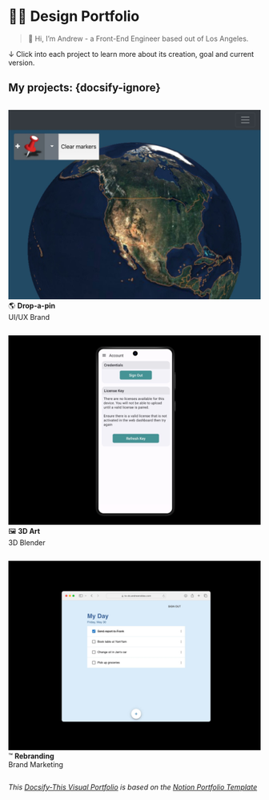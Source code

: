 # ☝🏼 **Design Portfolio**

> 👋 Hi, I’m Andrew - a Front-End Engineer based out of Los Angeles.
> 

↓ Click into each project to learn more about its creation, goal and current version.

## **My projects:** {docsify-ignore}

<div class="row">
<div class="column">

[![Website redesign](images/earth.jpg ':class=banner-tall-image')](website-redesign.md)
🌎 **Drop-a-pin**<br>
<span class='badge' style='--badge-bg-color: #daecda; --badge-text-color: #1c3728;'> UI/UX</span> <span class='badge' style='--badge-bg-color: #e7ddee; --badge-text-color: #412354;'> Brand</span> 

</div>

<div class="column-right">

[![3D Art](images/account.jpg ':class=banner-tall-image')](3d-art.md)
🖼️ **3D Art**  
<span class='badge' style='--badge-bg-color: #daecda; --badge-text-color: #1c3728;'> 3D</span> <span class='badge' style='--badge-bg-color: #d1e4ee; --badge-text-color: #183246;'> Blender</span> 

</div>
</div>

<div class="row">
<div class="column">

[![Rebranding](images/to-do.jpg ':class=banner-tall-image')](rebranding.md)
™️ **Rebranding**  
<span class='badge' style='--badge-bg-color: #e7ddee; --badge-text-color: #412354;'> Brand</span> <span class='badge' style='--badge-bg-color: #f1efef; --badge-text-color: #322f2b;'> Marketing</span> 

</div>

<div class="column-right">

<!-- [![Poster design](images/poster-design.jpg ':class=banner-tall-image')](poster-design.md)
🛬 **Poster design**  
<span class='badge' style='--badge-bg-color: #e7ddee; --badge-text-color: #412354;'> Brand</span> <span class='badge' style='--badge-bg-color: #eedfda; --badge-text-color: #43291f;'> Graphic design</span>  -->

</div>
</div>

<!-- This line and everything below it can be deleted -->

_This [Docsify-This Visual Portfolio](https://github.com/hibbitts-design/docsify-this-visual-portfolio) is based on the [Notion Portfolio Template](https://www.notion.so/templates/design-portfolio-notion)_

<div style='display: none'>

---

<h1>Docsify-This Visual Portfolio Template</h1>

[![Docsify](https://img.shields.io/npm/v/docsify?label=docsify)](https://docsify.js.org/)
[![MIT license](https://img.shields.io/badge/License-MIT-blue.svg)](https://github.com/hibbitts-design/docsify-open-course-starter-kit/blob/main/LICENSE)
<a href="https://discord.gg/zT8eS8ZG">
    <img src="https://img.shields.io/badge/chat-on%20discord-7289DA.svg" alt="Docsify Discord Chat" />
</a>

> This is a visual portfolio template for use with [Docsify-This.net](https://docsify-this.net/#/) Includes example one column layout ([one-column.md](one-column.md)).

![ Docsify-This Visual Portfolio Template](https://raw.githubusercontent.com/paulhibbitts/github-repo-images/master/docsify-this-visual-portfolio.png)
_Figure 1. Docsify-This Visual Portfolio Template. Explore the resulting standalone web site generated by Docsify-This.net at [https://docsify-this.net/?basePath=https://raw.githubusercontent.com/hibbitts-design/docsify-this-visual-portfolio/main&homepage=README.md&sidebar=true&loadSidebar=_sidebar.md&loadFavicon=favicon.png&name=Design%20Portfolio](https://docsify-this.net/?basePath=https://raw.githubusercontent.com/hibbitts-design/docsify-this-visual-portfolio/main&homepage=README.md&sidebar=true&loadSidebar=_sidebar.md&loadFavicon=favicon.png&name=Design%20Portfolio)_

<h2>How to Use</h2>

1. Sign in to [GitHub](https://github.com), or create an account if you don’t already have one.

2. Tap **Use this template** in this repository (upper-right green button) and then choose **Create a new repository**

3. Choose the name for your new repository to contain the files and then tap **Create repository from template**

4. View an included Markdown file, for example **home.md**, and copy its URL.

5. Go to https://docsify-this.net and paste the copied URL into the **Markdown File URL** field

6. Select the page options you want (e.g. Docsify Sidebar) and tap the **Publish as a Web Page** button to view your Markdown file as a web page for sharing or embedding

To edit a file in GitHub, tap the **Pencil icon** (Edit this file) in the upper-right when viewing the file, make your changes, and then tap the **Commit changes...** button to save those changes.  

<h2>Docsify-This Examples</h2>

[Docsify-This Visual Portfolio Template](https://github.com/hibbitts-design/docsify-this-visual-portfolio), displayed by Docsify-This as a:  
* [Standalone Site](https://docsify-this.net/?basePath=https://raw.githubusercontent.com/hibbitts-design/docsify-this-visual-portfolio/main&homepage=README.md&sidebar=true&loadSidebar=_sidebar.md&loadFavicon=favicon.png&name=Design%20Portfolio "Docsify-This Visual Portfolio")  
* [Standalone Site with automatic light/dark theme switching](https://docsify-this.net/?basePath=https://raw.githubusercontent.com/hibbitts-design/docsify-this-visual-portfolio/main&homepage=README.md&sidebar=true&loadSidebar=_sidebar.md&loadFavicon=favicon.png&name=Design%20Portfolio&dark-mode=true "Docsify-This Visual Portfolio")  
* [Standalone Site with larger font size](https://docsify-this.net/?basePath=https://raw.githubusercontent.com/hibbitts-design/docsify-this-visual-portfolio/main&homepage=README.md&sidebar=true&loadSidebar=_sidebar.md&loadSidebar=_sidebar.md&loadFavicon=favicon.png&name=Design%20Portfolio&font-size=1.25 "Docsify-This Visual Portfolio") 
* [Standalone Site with zoomable images](https://docsify-this.net/?basePath=https://raw.githubusercontent.com/hibbitts-design/docsify-this-visual-portfolio/main&homepage=README.md&sidebar=true&loadSidebar=_sidebar.md&loadFavicon=favicon.png&name=Design%20Portfolio&zoom-images=true "Docsify-This Visual Portfolio")
* [Standalone Site with pagination](https://docsify-this.net/?basePath=https://raw.githubusercontent.com/hibbitts-design/docsify-this-visual-portfolio/main&homepage=README.md&sidebar=true&loadSidebar=_sidebar.md&loadFavicon=favicon.png&name=Design%20Portfolio&pagination=true#/ "Docsify-This Visual Portfolio")  

</div>
